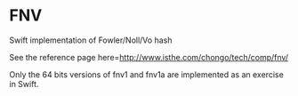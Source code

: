 # FNV
Swift implementation of Fowler/Noll/Vo hash

See the reference page here=http://www.isthe.com/chongo/tech/comp/fnv/

Only the 64 bits versions of fnv1 and fnv1a are implemented as an exercise in Swift.
